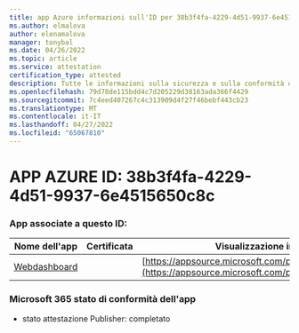 ```yaml
---
title: app Azure informazioni sull'ID per 38b3f4fa-4229-4d51-9937-6e4515650c8c
ms.author: elmalova
author: elenamalova
manager: tonybal
ms.date: 04/26/2022
ms.topic: article
ms.service: attestation
certification_type: attested
description: Tutte le informazioni sulla sicurezza e sulla conformità disponibili per 38b3f4fa-4229-4d51-9937-6e4515650c8c8c.
ms.openlocfilehash: 79d78de115bdd4c7d205229d38163ada366f4429
ms.sourcegitcommit: 7c4eed407267c4c313909d4f27f46bebf443cb23
ms.translationtype: MT
ms.contentlocale: it-IT
ms.lasthandoff: 04/27/2022
ms.locfileid: "65067810"
---
```

# <a name="azure-app-id-38b3f4fa-4229-4d51-9937-6e4515650c8c"></a>APP AZURE ID: 38b3f4fa-4229-4d51-9937-6e4515650c8c


### <a name="apps-associated-with-this-id"></a>App associate a questo ID:
| **Nome dell'app** | **Certificata** | **Visualizzazione in AppSource** |
|--------------|---------------|-----------------------|
| [Webdashboard](../forward/WA200002970.md) |  | [https://appsource.microsoft.com/product/office/WA200002970](https://appsource.microsoft.com/product/office/WA200002970) |

### <a name="microsoft-365-app-compliance-status"></a>Microsoft 365 stato di conformità dell'app
- stato attestazione Publisher: completato

